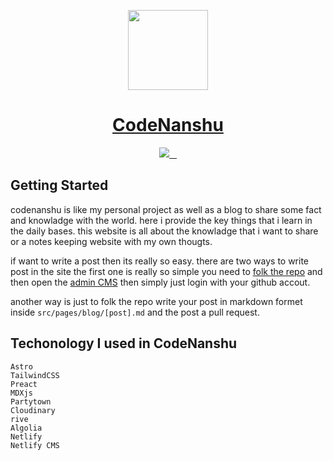 <p align="center">
  <a href="https://codenanshu.in">
    <picture>
      <source media="(prefers-color-scheme: dark)" srcset="https://codenanshu.in/favicon/favicon-1.png">
      <img src="https://codenanshu.in/favicon/favicon-1.png" height="128">
    </picture>
    <h1 align="center">CodeNanshu</h1>
  </a>
</p>

<p align="center">
  <a aria-label="Vercel logo" href="https://twitter.com/aianshume">
    <img src="https://img.shields.io/twitter/follow/aianshume?style=for-the-badge">
  </a>
  <a aria-label="NPM version" href="https://www.npmjs.com/package/next">
    <img alt="" src="https://img.shields.io/npm/v/next.svg?style=for-the-badge&labelColor=000000">
  </a>
  <a aria-label="License" href="https://github.com/vercel/next.js/blob/canary/license.md">
    <img alt="" src="https://img.shields.io/npm/l/next.svg?style=for-the-badge&labelColor=000000">
  </a>
  <a aria-label="Join the community on GitHub" href="https://discord.gg/RDbSAr6t">
    <img alt="" src="https://img.shields.io/badge/Join%20the%20community-blueviolet.svg?style=for-the-badge&logo=discord&labelColor=000000&logoWidth=20">
  </a>
</p>

## Getting Started

codenanshu is like my personal project as well as a blog to share some fact and knowladge with the world. here i provide the key things that i learn in the daily bases. this website is all about the knowladge that i want to share or a notes keeping website with my own thougts.

if want to write a post then its really so easy. there are two ways to write post in the site the first one is really so simple you need to [folk the repo](https://github.com/aianshume/codenanshu/fork) and then open the [admin CMS](https://codenanshu.in/admin/index.html) then simply just login with your github accout.

another way is just to folk the repo write your post in markdown formet inside `src/pages/blog/[post].md` and the post a pull request.

## Techonology I used in CodeNanshu

```
Astro
TailwindCSS
Preact
MDXjs
Partytown
Cloudinary
rive
Algolia
Netlify
Netlify CMS
```

